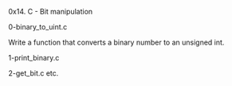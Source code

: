 0x14. C - Bit manipulation

0-binary_to_uint.c

Write a function that converts a binary number to an unsigned int.

1-print_binary.c

2-get_bit.c etc.
